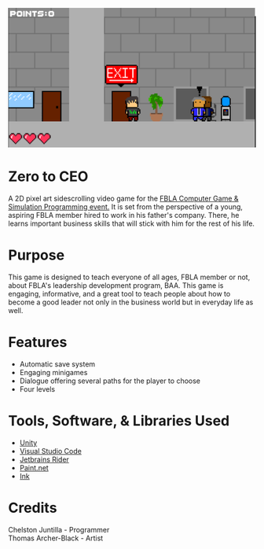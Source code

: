 ![screenshot](screenshot.png) 
 
 # Zero to CEO
 A 2D pixel art sidescrolling video game for the [FBLA Computer Game & Simulation Programming event.](https://www.fbla-pbl.org/competitive-event/computer-game-simulation-programming/) It is set from the perspective of a young, aspiring FBLA member hired to work in his father's company. There, he learns important business skills that will stick with him for the rest of his life.

 # Purpose
This game is designed to teach everyone of all ages, FBLA member or not, about FBLA's leadership development program, BAA. This game is engaging, informative, and a great tool to teach people about how to become a good leader not only in the business world but in everyday life as well.

 # Features
 * Automatic save system
 * Engaging minigames
 * Dialogue offering several paths for the player to choose
 * Four levels

 # Tools, Software, & Libraries Used
 * [Unity](https://unity.com/)
 * [Visual Studio Code](https://code.visualstudio.com/)
 * [Jetbrains Rider](https://www.jetbrains.com/rider/)
 * [Paint.net](https://www.getpaint.net/)
 * [Ink](https://github.com/inkle/ink)

 # Credits
 Chelston Juntilla - Programmer <br>
 Thomas Archer-Black - Artist

